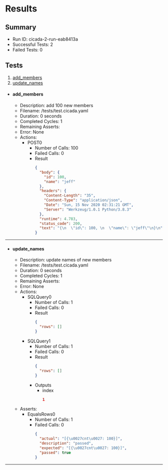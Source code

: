 # Results

## Summary

* Run ID: cicada-2-run-eab8413a
* Successful Tests: 2
* Failed Tests: 0

## Tests
1. [add_members](#add_members)
2. [update_names](#update_names)
* #### add_members
    - Description: add 100 new members
    - Filename: /tests/test.cicada.yaml
    - Duration: 0 seconds
    - Completed Cycles: 1
    - Remaining Asserts: 
    - Error: None
    - Actions:
        * POST0
            - Number of Calls: 100
            - Failed Calls: 0
            - Result
                ```json
                {
                  "body": {
                    "id": 100,
                    "name": "jeff"
                  },
                  "headers": {
                    "Content-Length": "35",
                    "Content-Type": "application/json",
                    "Date": "Sun, 15 Nov 2020 02:31:21 GMT",
                    "Server": "Werkzeug/1.0.1 Python/3.8.3"
                  },
                  "runtime": 4.783,
                  "status_code": 200,
                  "text": "{\n  \"id\": 100, \n  \"name\": \"jeff\"\n}\n"
                }
                ```
---

* #### update_names
    - Description: update names of new members
    - Filename: /tests/test.cicada.yaml
    - Duration: 0 seconds
    - Completed Cycles: 1
    - Remaining Asserts: 
    - Error: None
    - Actions:
        * SQLQuery0
            - Number of Calls: 1
            - Failed Calls: 0
            - Result
                ```json
                {
                  "rows": []
                }
                ```
        * SQLQuery1
            - Number of Calls: 1
            - Failed Calls: 0
            - Result
                ```json
                {
                  "rows": []
                }
                ```
            - Outputs
                * index
                    ```json
                    1
                    ```
    - Asserts:
        * EqualsRows0
            - Number of Calls: 1
            - Failed Calls: 0
                ```json
                {
                  "actual": "[{\u0027cnt\u0027: 100}]",
                  "description": "passed",
                  "expected": "[{\u0027cnt\u0027: 100}]",
                  "passed": true
                }
                ```
---
